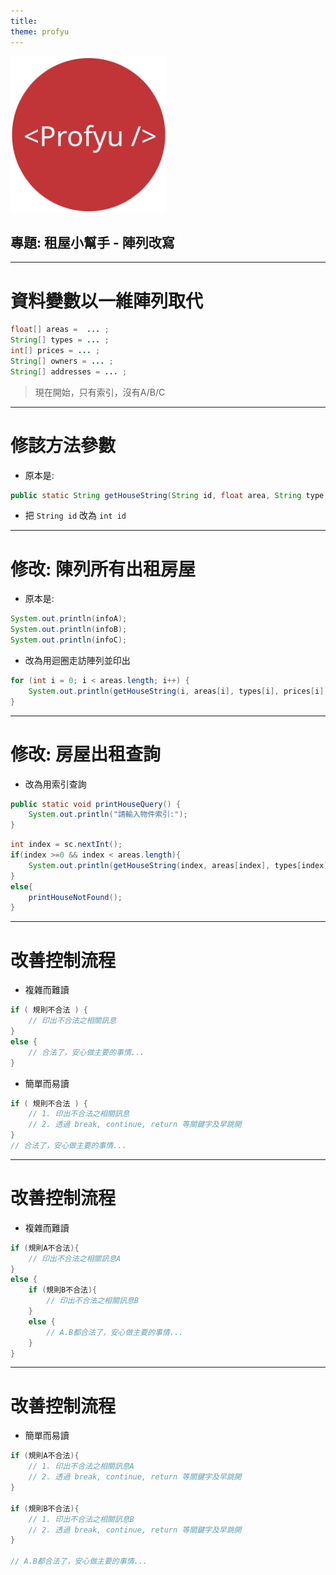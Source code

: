 ```yaml
---
title:  
theme: profyu
---
```


<!-- .slide: data-background="assets/background.png" -->
<img style='border:none;background:none;box-shadow:none;' src='assets/logo.svg' width="250"/>

## 專題: 租屋小幫手 - 陣列改寫


---

# 資料變數以一維陣列取代

```java
float[] areas =  ... ;
String[] types = ... ;
int[] prices = ... ;
String[] owners = ... ;
String[] addresses = ... ;
```

> 現在開始，只有索引，沒有A/B/C

---

# 修該方法參數

* 原本是: 

```java
public static String getHouseString(String id, float area, String type, int price, String owner, String address)`
```

* 把 `String id` 改為 `int id`


---

# 修改: 陳列所有出租房屋

* 原本是: 

```java
System.out.println(infoA);
System.out.println(infoB);
System.out.println(infoC);
```

* 改為用迴圈走訪陣列並印出

```java
for (int i = 0; i < areas.length; i++) {
    System.out.println(getHouseString(i, areas[i], types[i], prices[i], owners[i], addresses[i]));
}
```

---


# 修改: 房屋出租查詢

* 改為用索引查詢

```java
public static void printHouseQuery() {
    System.out.println("請輸入物件索引:");
}
```

```java
int index = sc.nextInt();
if(index >=0 && index < areas.length){
    System.out.println(getHouseString(index, areas[index], types[index], prices[index], owners[index], addresses[index]));
}
else{
    printHouseNotFound();
}		
```

---

# 改善控制流程

* 複雜而難讀

```java
if ( 規則不合法 ) {
    // 印出不合法之相關訊息
}
else {
    // 合法了，安心做主要的事情...
}
```

* 簡單而易讀

```java
if ( 規則不合法 ) {
    // 1. 印出不合法之相關訊息
    // 2. 透過 break, continue, return 等關鍵字及早跳開
}
// 合法了，安心做主要的事情...

```

---

# 改善控制流程

* 複雜而難讀

```java
if (規則A不合法){
    // 印出不合法之相關訊息A
}
else {
    if (規則B不合法){
        // 印出不合法之相關訊息B
    }
    else {
        // A.B都合法了，安心做主要的事情...
    }
}
```

---

# 改善控制流程

* 簡單而易讀

```java
if (規則A不合法){
    // 1. 印出不合法之相關訊息A
    // 2. 透過 break, continue, return 等關鍵字及早跳開
}

if (規則B不合法){
    // 1. 印出不合法之相關訊息B
    // 2. 透過 break, continue, return 等關鍵字及早跳開
}

// A.B都合法了，安心做主要的事情...

```